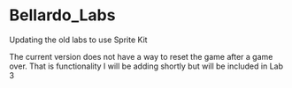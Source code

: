 Bellardo_Labs
=============

Updating the old labs to use Sprite Kit

The current version does not have a way to reset the game after a game over. That is functionality I will be adding shortly but will be included in Lab 3
